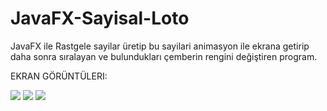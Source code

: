 JavaFX-Sayisal-Loto
===================

JavaFX ile Rastgele sayilar üretip bu sayilari animasyon ile ekrana getirip daha sonra sıralayan ve bulundukları
çemberin rengini değiştiren program.

EKRAN GÖRÜNTÜLERI:


<img src="http://imageshack.com/a/img901/6829/iHLvdq.png">

<img src="http://imageshack.com/a/img673/4703/NdAngu.png">

<img src="http://imageshack.com/a/img661/1849/4tEo9U.png">


